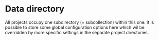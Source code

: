 # Data directory
All projects occupy one subdirectory (= subcollection) within this one.
It is possible to store some global configuration options here which wil
be overridden by more specific settings in the separate project directories.